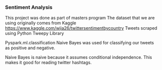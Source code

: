### Sentiment Analysis

This project was done as part of masters program
The dataset that we are using originally comes from Kaggle
https://www.kaggle.com/wjia26/twittersentimentbycountry
Tweets scraped using Python Tweepy Library

Pyspark.ml.classification Naive Bayes was used for classifying our tweets as positive and negative.

Naive Bayes is naive because it assumes conditional independence. This makes it good for reading twitter hashtags.
